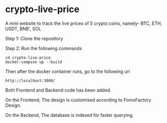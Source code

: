# crypto-live-price
A mini website to track the live prices of 5 crypto coins, namely- BTC, ETH, USDT, BNB', SOL

Step 1: Clone the repository

Step 2: Run the following commands

```
cd crypto-live-price
docker-compose up --build
```

Then after the docker container runs, go to the following url
```
http://localhost:3000/
```

Both Frontend and Backend code has been added.

On the Frontend, The design is customised according to FomoFactory Design.

On the Backend, The database is indexed for faster querying.


